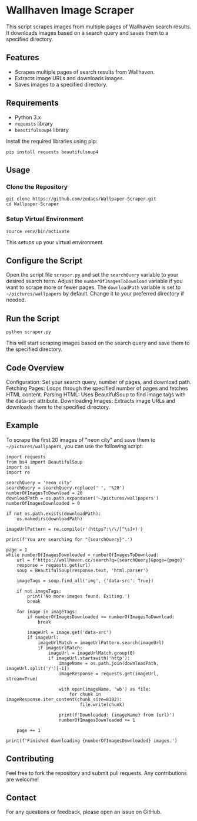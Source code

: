# Wallhaven Image Scraper

This script scrapes images from multiple pages of Wallhaven search results. It downloads images based on a search query and saves them to a specified directory.

## Features

- Scrapes multiple pages of search results from Wallhaven.
- Extracts image URLs and downloads images.
- Saves images to a specified directory.

## Requirements

- Python 3.x
- `requests` library
- `beautifulsoup4` library

Install the required libraries using pip:

```
pip install requests beautifulsoup4
```

## Usage
### Clone the Repository

```
git clone https://github.com/zedaes/Wallpaper-Scraper.git
cd Wallpaper-Scraper
```

### Setup Virtual Environment

```
source venv/bin/activate
```
This setups up your virtual environment.

## Configure the Script

Open the script file `scraper.py` and set the `searchQuery` variable to your desired search term.
Adjust the `numberOfImagesToDownload` variable if you want to scrape more or fewer pages.
The `downloadPath` variable is set to `~/pictures/wallpapers` by default. Change it to your preferred directory if needed.

## Run the Script

```
python scraper.py
```
This will start scraping images based on the search query and save them to the specified directory.

## Code Overview

Configuration: Set your search query, number of pages, and download path.
Fetching Pages: Loops through the specified number of pages and fetches HTML content.
Parsing HTML: Uses BeautifulSoup to find image tags with the data-src attribute.
Downloading Images: Extracts image URLs and downloads them to the specified directory.

## Example

To scrape the first 20 images of "neon city" and save them to `~/pictures/wallpapers`, you can use the following script:

```
import requests
from bs4 import BeautifulSoup
import os
import re

searchQuery = 'neon city'
searchQuery = searchQuery.replace(' ', '%20')
numberOfImagesToDownload = 20
downloadPath = os.path.expanduser('~/pictures/wallpapers')
numberOfImagesDownloaded = 0

if not os.path.exists(downloadPath):
    os.makedirs(downloadPath)

imageUrlPattern = re.compile(r'(https?:\/\/[^\s]+)')

print(f'You are searching for "{searchQuery}".')

page = 1
while numberOfImagesDownloaded < numberOfImagesToDownload:
    url = f'https://wallhaven.cc/search?q={searchQuery}&page={page}' 
    response = requests.get(url)
    soup = BeautifulSoup(response.text, 'html.parser')

    imageTags = soup.find_all('img', {'data-src': True})
    
    if not imageTags:
        print('No more images found. Exiting.')
        break

    for image in imageTags:
        if numberOfImagesDownloaded >= numberOfImagesToDownload:
            break

        imageUrl = image.get('data-src')
        if imageUrl:
            imageUrlMatch = imageUrlPattern.search(imageUrl)
            if imageUrlMatch:
                imageUrl = imageUrlMatch.group(0)
                if imageUrl.startswith('http'):
                    imageName = os.path.join(downloadPath, imageUrl.split('/')[-1])
                    imageResponse = requests.get(imageUrl, stream=True)
                    
                    with open(imageName, 'wb') as file:
                        for chunk in imageResponse.iter_content(chunk_size=8192):
                            file.write(chunk)

                    print(f'Downloaded: {imageName} from {url}')
                    numberOfImagesDownloaded += 1

    page += 1

print(f'Finished downloading {numberOfImagesDownloaded} images.')

```

## Contributing
Feel free to fork the repository and submit pull requests. Any contributions are welcome!

## Contact
For any questions or feedback, please open an issue on GitHub.
